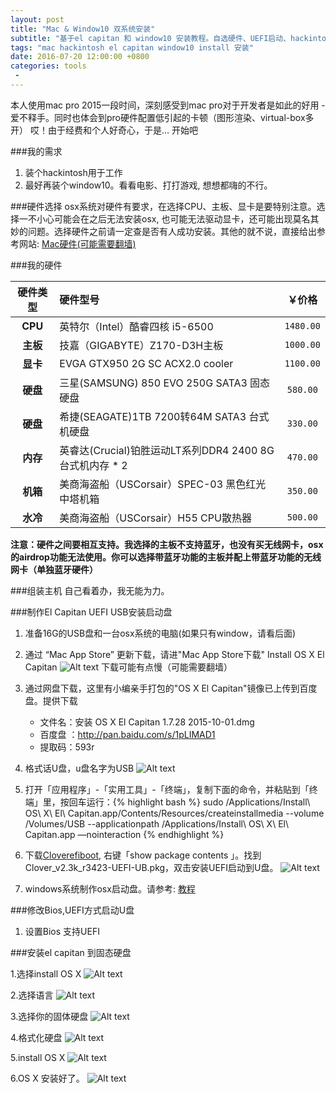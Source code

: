 ```yaml
---
layout: post
title: "Mac & Window10 双系统安装"
subtitle: "基于el capitan 和 window10 安装教程。自选硬件、UEFI启动、hackintosh驱动"
tags: "mac hackintosh el capitan window10 install 安装"
date: 2016-07-20 12:00:00 +0800
categories: tools
 -
---
```

本人使用mac pro 2015一段时间，深刻感受到mac pro对于开发者是如此的好用 - 爱不释手。同时也体会到pro硬件配置低引起的卡顿（图形渲染、virtual-box多开） 哎！由于经费和个人好奇心，于是...  开始吧

###我的需求

1. 装个hackintosh用于工作
2. 最好再装个window10。看看电影、打打游戏, 想想都嗨的不行。

###硬件选择
osx系统对硬件有要求，在选择CPU、主板、显卡是要特别注意。选择一不小心可能会在之后无法安装osx, 也可能无法驱动显卡，还可能出现莫名其妙的问题。选择硬件之前请一定查是否有人成功安装。其他的就不说，直接给出参考网站: [Mac硬件(可能需要翻墙)][mac-hardware-url]

###我的硬件

| 硬件类型 | 硬件型号 | ￥价格 |
| :---: | :--- | :---: |
| **CPU** | 英特尔（Intel）酷睿四核 i5-6500 | `1480.00` |
| **主板** | 技嘉（GIGABYTE）Z170-D3H主板 | `1000.00` |
| **显卡** | EVGA GTX950 2G SC ACX2.0 cooler | `1100.00` |
| **硬盘** | 三星(SAMSUNG) 850 EVO 250G SATA3 固态硬盘 | `580.00` |
| **硬盘** | 希捷(SEAGATE)1TB 7200转64M SATA3 台式机硬盘 | `330.00` |
| **内存** | 英睿达(Crucial)铂胜运动LT系列DDR4 2400 8G台式机内存 * 2 | `470.00` |
| **机箱** | 美商海盗船（USCorsair）SPEC-03 黑色红光 中塔机箱 | `350.00` |
| **水冷** | 美商海盗船（USCorsair）H55 CPU散热器 | `500.00` |

**注意：硬件之间要相互支持。我选择的主板不支持蓝牙，也没有买无线网卡，osx的airdrop功能无法使用。你可以选择带蓝牙功能的主板并配上带蓝牙功能的无线网卡（单独蓝牙硬件）**


###组装主机
自己看着办，我无能为力。

###制作El Capitan UEFI USB安装启动盘

1. 准备16G的USB盘和一台osx系统的电脑(如果只有window，请看后面)

2. 通过 “Mac App Store” 更新下载，请进"Mac App Store下载" Install OS X El Capitan
    ![Alt text](/img/post/install-osx-el-capitan.jpg "install os x el capitan")
    下载可能有点慢（可能需要翻墙）

3. 通过网盘下载，这里有小编亲手打包的"OS X El Capitan"镜像已上传到百度盘。提供下载
    - 文件名：安装 OS X El Capitan 1.7.28 2015-10-01.dmg
    - 百度盘 ：http://pan.baidu.com/s/1pLIMAD1
    - 提取码：593r

4. 格式话U盘，u盘名字为USB 
    ![Alt text](/img/post/mac-format.png "format usb")

5. 打开「应用程序」-「实用工具」-「终端」，复制下面的命令，并粘贴到「终端」里，按回车运行：{% highlight bash %}
sudo /Applications/Install\ OS\ X\ El\ Capitan.app/Contents/Resources/createinstallmedia --volume /Volumes/USB --applicationpath /Applications/Install\ OS\ X\ El\ Capitan.app —nointeraction
{% endhighlight %}

6. 下载[Cloverefiboot][Clover-url], 右键「show package contents 」。找到Clover_v2.3k_r3423-UEFI-UB.pkg，双击安装UEFI启动到U盘。
    ![Alt text](/img/post/clover-efi-boot.png "clover efi boot")

7. windows系统制作osx启动盘。请参考: [教程][window-oxs-usb-tutorial-url]

###修改Bios,UEFI方式启动U盘

1. 设置Bios 支持UEFI


###安装el capitan 到固态硬盘

1.选择install OS X
    ![Alt text](/img/post/mac-install-1.jpg "mac install")

2.选择语言
    ![Alt text](/img/post/mac-install-2.png "mac install")

3.选择你的固体硬盘
    ![Alt text](/img/post/mac-install-3.png "mac install")

4.格式化硬盘
    ![Alt text](/img/post/mac-install-4.png "mac install")

5.install OS X
    ![Alt text](/img/post/mac-install-5.png "mac install")

6.OS X 安装好了。
    ![Alt text](/img/post/mac-install-6.png "mac install")

[mac-hardware-url]: http://www.tonymacx86.com/buyersguide/march/2016
[Clover-url]: http://sourceforge.net/projects/cloverefiboot/
[window-oxs-usb-tutorial-url]: https://www.zhihu.com/question/19812727

